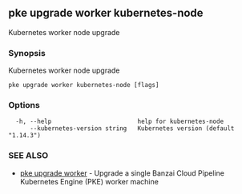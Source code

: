 ## pke upgrade worker kubernetes-node

Kubernetes worker node upgrade

### Synopsis

Kubernetes worker node upgrade

```
pke upgrade worker kubernetes-node [flags]
```

### Options

```
  -h, --help                        help for kubernetes-node
      --kubernetes-version string   Kubernetes version (default "1.14.3")
```

### SEE ALSO

* [pke upgrade worker](pke_upgrade_worker.md)	 - Upgrade a single Banzai Cloud Pipeline Kubernetes Engine (PKE) worker machine

